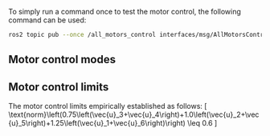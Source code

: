 


To simply run a command once to test the motor control, the following command can be used:

```bash
ros2 topic pub --once /all_motors_control interfaces/msg/AllMotorsControl "{motors_control: [{mode: 0, value: 0},{mode: 0, value: 0},{mode: 0, value: 0},{mode: 0, value: 0},{mode: 0, value: 0},{mode: 0, value: 0}]}"
```


## Motor control modes


## Motor control limits
The motor control limits empirically established as follows:
\[
\text{norm}\left(0.75\left(\vec{u}_3+\vec{u}_4\right)+1.0\left(\vec{u}_2+\vec{u}_5\right)+1.25\left(\vec{u}_1+\vec{u}_6\right)\right) \leq 0.6
\]
